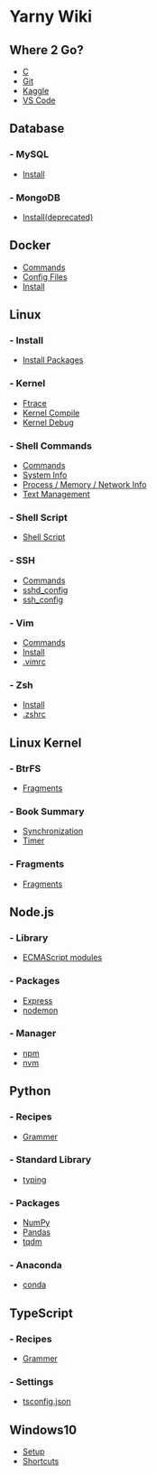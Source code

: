 Yarny Wiki
==========

Where 2 Go?
-----------

- [C](./where/c.md)
- [Git](./where/git.md)
- [Kaggle](./where/kaggle.md)
- [VS Code](./where/vscode.md)

Database
--------

### - MySQL
- [Install](./database/mysql/install.md)
### - MongoDB
- [Install(deprecated)](./database/mongodb/install.md)

Docker
------

- [Commands](./docker/commands.md)
- [Config Files](./docker/config_files.md)
- [Install](./docker/install.md)

Linux
-----

### - Install
- [Install Packages](./linux/install/install_packages.md)
### - Kernel
- [Ftrace](./linux/kernel/ftrace.md)
- [Kernel Compile](./linux/kernel/compile.md)
- [Kernel Debug](./linux/kernel/debug.md)
### - Shell Commands
- [Commands](./linux/shell_commands/commands.md)
- [System Info](./linux/shell_commands/system_info.md)
- [Process / Memory / Network Info](./linux/shell_commands/process_memory_network_info.md)
- [Text Management](./linux/shell_commands/text_management.md)
### - Shell Script
- [Shell Script](./linux/shell_script/shell_script.md)
### - SSH
- [Commands](./linux/ssh/commands.md)
- [sshd_config](./linux/ssh/sshd_config.md)
- [ssh_config](./linux/ssh/ssh_config.md)
### - Vim
- [Commands](./linux/vim/commands.md)
- [Install](./linux/vim/install.md)
- [.vimrc](https://github.com/ehsqjfwk99999/_yarny-archieve/blob/master/.ksy-settings/ksy-vimrc)
### - Zsh
- [Install](./linux/zsh/install.md)
- [.zshrc](https://github.com/ehsqjfwk99999/_yarny-archieve/blob/master/.ksy-settings/ksy-zshrc)

Linux Kernel
------------

### - BtrFS
- [Fragments](./linux_kernel/btrfs/fragments.md)
### - Book Summary
- [Synchronization](./linux_kernel/book_summary/sync.md)
- [Timer](./linux_kernel/book_summary/timer.md)
### - Fragments
- [Fragments](./linux_kernel/fragments/fragments.md)

Node.js
-------

### - Library
- [ECMAScript modules](./nodejs/library/es_module.md)
### - Packages
- [Express](./nodejs/packages/express.md)
- [nodemon](./nodejs/packages/nodemon.md)
### - Manager
- [npm](./nodejs/manager/npm.md)
- [nvm](./nodejs/manager/nvm.md)

Python
------

### - Recipes
- [Grammer](./python/recipes/grammer.md)
### - Standard Library
- [typing](./python/library/typing.md)
### - Packages
- [NumPy](./python/packages/numpy.md)
- [Pandas](./python/packages/pandas.md)
- [tqdm](./python/packages/tqdm.md)
### - Anaconda
- [conda](./python/anaconda/conda.md)

TypeScript
----------

### - Recipes
- [Grammer](./typescript/recipes/grammer.md)
### - Settings
- [tsconfig.json](./typescript/settings/tsconfigjson.md)

Windows10
---------

- [Setup](./windows10/setup.md)
- [Shortcuts](./windows10/shortcuts.md)
